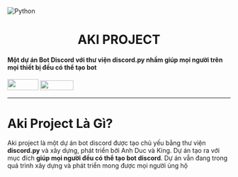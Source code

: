 ![Python](https://i.ibb.co/fqxXN6g/FB-IMG-1667750948250.jpg)
<h1 align=center>AKI PROJECT</h1>
<h4>Một dự án Bot Discord với thư viện <strong>discord.py</strong> nhầm giúp mọi người trên mọi thiết bị đều có thể tạo bot</h4>

<img src="https://img.shields.io/badge/python-3670A0?style=for-the-badge&logo=python&logoColor=ffdd54" width="70" height="25" style= "display: inline"/>
<img src="https://badgen.net/github/branches/iotranvn/Aki-bot" width="75" height="22"/>
<hr />
<h1>Aki Project Là Gì?</h1>
Aki project là một dự án bot discord được tạo chủ yếu bằng thư viện <strong>discord.py</strong> và xây dựng, phát triển bởi Anh Duc và King. Dự án tạo ra với mục đích <strong>giúp mọi người đều có thể tạo bot discord</strong>. Dự án vẫn đang trong quá trình xây dựng và phát triển mong được mọi người ủng hộ

